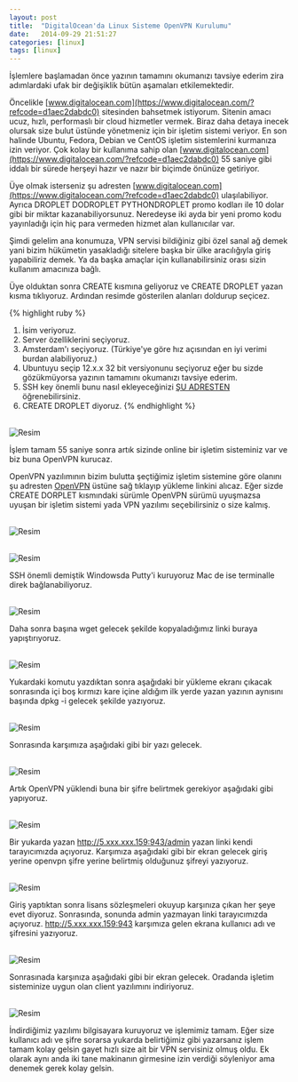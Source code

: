 ```yaml
---
layout: post
title:  "DigitalOcean'da Linux Sisteme OpenVPN Kurulumu"
date:   2014-09-29 21:51:27
categories: [linux]
tags: [linux]
---
```

İşlemlere başlamadan önce yazının tamamını okumanızı tavsiye ederim zira adımlardaki ufak bir değişiklik bütün aşamaları etkilemektedir.

Öncelikle [www.digitalocean.com](https://www.digitalocean.com/?refcode=d1aec2dabdc0) sitesinden bahsetmek istiyorum. Sitenin amacı ucuz, hızlı, performaslı bir cloud hizmetler vermek. Biraz daha detaya inecek olursak size bulut üstünde yönetmeniz için bir işletim sistemi veriyor. En son halinde Ubuntu, Fedora, Debian ve CentOS işletim sistemlerini kurmanıza izin veriyor. Çok kolay bir kullanıma sahip olan [www.digitalocean.com](https://www.digitalocean.com/?refcode=d1aec2dabdc0) 55 saniye gibi iddalı bir sürede herşeyi hazır ve nazır bir biçimde önünüze getiriyor.

Üye olmak isterseniz şu adresten [www.digitalocean.com](https://www.digitalocean.com/?refcode=d1aec2dabdc0) ulaşılabiliyor. Ayrıca DROPLET DODROPLET PYTHONDROPLET promo kodları ile 10 dolar gibi bir miktar kazanabiliyorsunuz. Neredeyse iki ayda bir yeni promo kodu yayınladığı için hiç para vermeden hizmet alan kullanıcılar var.

Şimdi gelelim ana konumuza, VPN  servisi bildiğiniz gibi özel sanal ağ demek yani bizim hükümetin yasakladığı sitelere başka bir ülke aracılığıyla giriş yapabiliriz demek. Ya da başka amaçlar için kullanabilirsiniz orası sizin kullanım amacınıza bağlı.

Üye olduktan sonra CREATE kısmına geliyoruz ve CREATE DROPLET yazan kısma tıklıyoruz. Ardından resimde gösterilen alanları doldurup seçicez.

{% highlight ruby %}
1) İsim veriyoruz.
2) Server özelliklerini seçiyoruz.
3) Amsterdam'ı seçiyoruz. (Türkiye'ye göre hız açısından en iyi verimi burdan alabiliyoruz.)
4) Ubuntuyu seçip 12.x.x  32 bit versiyonunu seçiyoruz eğer bu sizde gözükmüyorsa yazının tamamını okumanızı tavsiye ederim.
5) SSH key önemli bunu nasıl ekleyeceğinizi [ŞU ADRESTEN](https://www.digitalocean.com/community/tutorials/how-to-set-up-ssh-keys--2) öğrenebilirsiniz.
6) CREATE DROPLET diyoruz.
{% endhighlight %}

<br>![Resim](/images/10-1.png)<br>





İşlem tamam 55 saniye sonra artık sizinde online bir işletim sisteminiz var ve biz buna OpenVPN kurucaz.

OpenVPN yazılımının bizim bulutta şeçtiğimiz işletim sistemine göre olanını şu adresten [OpenVPN](http://openvpn.net/index.php/access-server/download-openvpn-as-sw.html) üstüne sağ tıklayıp yükleme linkini alıcaz. Eğer sizde CREATE DORPLET kısmındaki sürümle OpenVPN sürümü uyuşmazsa uyuşan bir işletim sistemi yada VPN yazılımı seçebilirsiniz o size kalmış.

<br>![Resim](/images/10-2.png)<br>

<br>![Resim](/images/10-3.png)<br>



SSH önemli demiştik Windowsda Putty'i kuruyoruz Mac de ise terminalle direk bağlanabiliyoruz.

<br>![Resim](/images/10-4.png)<br>



Daha sonra başına wget gelecek şekilde kopyaladığımız linki buraya yapıştırıyoruz.

<br>![Resim](/images/10-5.png)<br>



Yukardaki komutu yazdıktan sonra aşağıdaki bir yükleme ekranı çıkacak sonrasında içi boş kırmızı kare içine aldığım ilk yerde yazan yazının aynısını başında dpkg -i gelecek şekilde yazıyoruz.



<br>![Resim](/images/10-6.png)<br>



Sonrasında karşımıza aşağıdaki gibi bir yazı gelecek.

<br>![Resim](/images/10-8.png)<br>



Artık OpenVPN yüklendi buna bir şifre belirtmek gerekiyor aşağıdaki gibi yapıyoruz.

<br>![Resim](/images/10-9.png)<br>



Bir yukarda yazan http://5.xxx.xxx.159:943/admin yazan linki kendi tarayıcımızda açıyoruz. Karşımıza aşağıdaki gibi bir ekran gelecek giriş yerine openvpn şifre yerine belirtmiş olduğunuz şifreyi yazıyoruz.

<br>![Resim](/images/10-9.png)<br>



Giriş yaptıktan sonra lisans sözleşmeleri okuyup karşınıza çıkan her şeye evet diyoruz. Sonrasında, sonunda admin yazmayan linki tarayıcımızda açıyoruz. http://5.xxx.xxx.159:943 karşımıza gelen ekrana kullanıcı adı ve şifresini yazıyoruz.

<br>![Resim](/images/10-10.png)<br>



Sonrasınada karşınıza aşağıdaki gibi bir ekran gelecek. Oradanda işletim sisteminize uygun olan client yazılımını indiriyoruz.

<br>![Resim](/images/10-11.png)<br>



İndirdiğimiz yazılımı bilgisayara kuruyoruz ve işlemimiz tamam. Eğer size kullanıcı adı ve şifre sorarsa yukarda belirtiğimiz gibi yazarsanız işlem tamam kolay gelsin gayet hızlı size ait bir VPN servisiniz olmuş oldu. Ek olarak aynı anda iki tane makinanın girmesine izin verdiği söyleniyor ama denemek gerek kolay gelsin.
